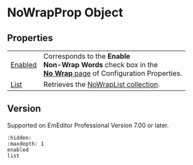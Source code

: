 # NoWrapProp Object

## Properties

|     |     |
| --- | --- |
| [Enabled](enabled) | Corresponds to the **Enable**<br>**Non-Wrap Words** check box in the <br> [**No Wrap** page](../../dlg/properties/no_wrap/index) of Configuration Properties. |
| [List](list) | Retrieves the [NoWrapList collection](../no_wrap_list/index). |

## Version

Supported on EmEditor Professional Version 7.00 or later.


```{toctree}
:hidden:
:maxdepth: 1
enabled
list
```
